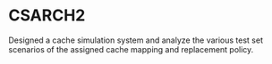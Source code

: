 # CSARCH2
Designed a cache simulation system and analyze the various test set scenarios of the assigned cache mapping and replacement policy.
